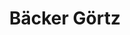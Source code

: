 ---
title: "Bäcker Görtz"
url: /ludwigshafen-am-rhein/baecker-goertz-maudacher-strasse/
shop: Bäckerei
---